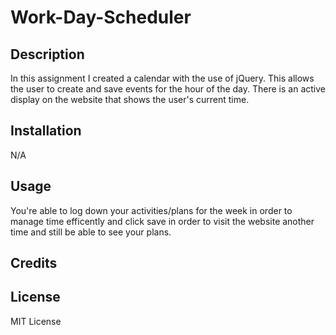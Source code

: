 # Work-Day-Scheduler

## Description
In this assignment I created a calendar with the use of jQuery. This allows the user to create and save events for the hour of the day. There is an active display on the website that shows the user's current time.
## Installation
N/A
## Usage
You're able to log down your activities/plans for the week in order to manage time efficently and click save in order to visit the website another time and still be able to see your plans. 
## Credits

## License 
MIT License
